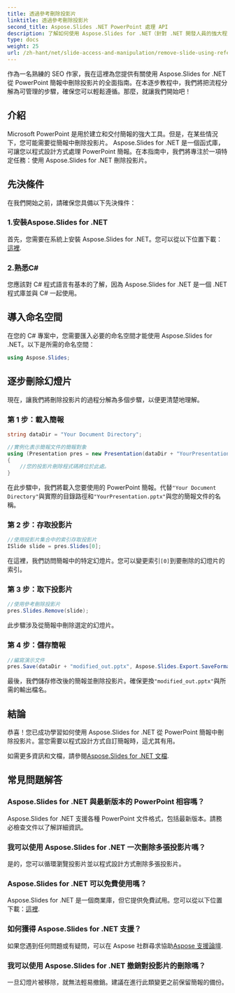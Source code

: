 ```yaml
---
title: 透過參考刪除投影片
linktitle: 透過參考刪除投影片
second_title: Aspose.Slides .NET PowerPoint 處理 API
description: 了解如何使用 Aspose.Slides for .NET（針對 .NET 開發人員的強大程式庫）刪除 PowerPoint 簡報中的投影片。
type: docs
weight: 25
url: /zh-hant/net/slide-access-and-manipulation/remove-slide-using-reference/
---
```


作為一名熟練的 SEO 作家，我在這裡為您提供有關使用 Aspose.Slides for .NET 從 PowerPoint 簡報中刪除投影片的全面指南。在本逐步教程中，我們將把流程分解為可管理的步驟，確保您可以輕鬆遵循。那麼，就讓我們開始吧！

## 介紹

Microsoft PowerPoint 是用於建立和交付簡報的強大工具。但是，在某些情況下，您可能需要從簡報中刪除投影片。 Aspose.Slides for .NET 是一個函式庫，可讓您以程式設計方式處理 PowerPoint 簡報。在本指南中，我們將專注於一項特定任務：使用 Aspose.Slides for .NET 刪除投影片。

## 先決條件

在我們開始之前，請確保您具備以下先決條件：

### 1.安裝Aspose.Slides for .NET

首先，您需要在系統上安裝 Aspose.Slides for .NET。您可以從以下位置下載：[這裡](https://releases.aspose.com/slides/net/).

### 2.熟悉C#

您應該對 C# 程式語言有基本的了解，因為 Aspose.Slides for .NET 是一個 .NET 程式庫並與 C# 一起使用。

## 導入命名空間

在您的 C# 專案中，您需要匯入必要的命名空間才能使用 Aspose.Slides for .NET。以下是所需的命名空間：

```csharp
using Aspose.Slides;
```

## 逐步刪除幻燈片

現在，讓我們將刪除投影片的過程分解為多個步驟，以便更清楚地理解。

### 第 1 步：載入簡報

```csharp
string dataDir = "Your Document Directory";

//實例化表示簡報文件的簡報對象
using (Presentation pres = new Presentation(dataDir + "YourPresentation.pptx"))
{
    //您的投影片刪除程式碼將位於此處。
}
```

在此步驟中，我們將載入您要使用的 PowerPoint 簡報。代替`"Your Document Directory"`與實際的目錄路徑和`"YourPresentation.pptx"`與您的簡報文件的名稱。

### 第 2 步：存取投影片

```csharp
//使用投影片集合中的索引存取投影片
ISlide slide = pres.Slides[0];
```

在這裡，我們訪問簡報中的特定幻燈片。您可以變更索引`[0]`到要刪除的幻燈片的索引。

### 第 3 步：取下投影片

```csharp
//使用參考刪除投影片
pres.Slides.Remove(slide);
```

此步驟涉及從簡報中刪除選定的幻燈片。

### 第 4 步：儲存簡報

```csharp
//編寫演示文件
pres.Save(dataDir + "modified_out.pptx", Aspose.Slides.Export.SaveFormat.Pptx);
```

最後，我們儲存修改後的簡報並刪除投影片。確保更換`"modified_out.pptx"`與所需的輸出檔名。

## 結論

恭喜！您已成功學習如何使用 Aspose.Slides for .NET 從 PowerPoint 簡報中刪除投影片。當您需要以程式設計方式自訂簡報時，這尤其有用。

如需更多資訊和文檔，請參閱[Aspose.Slides for .NET 文檔](https://reference.aspose.com/slides/net/).

## 常見問題解答

### Aspose.Slides for .NET 與最新版本的 PowerPoint 相容嗎？
Aspose.Slides for .NET 支援各種 PowerPoint 文件格式，包括最新版本。請務必檢查文件以了解詳細資訊。

### 我可以使用 Aspose.Slides for .NET 一次刪除多張投影片嗎？
是的，您可以循環瀏覽投影片並以程式設計方式刪除多張投影片。

### Aspose.Slides for .NET 可以免費使用嗎？
 Aspose.Slides for .NET 是一個商業庫，但它提供免費試用。您可以從以下位置下載：[這裡](https://releases.aspose.com/).

### 如何獲得 Aspose.Slides for .NET 支援？
如果您遇到任何問題或有疑問，可以在 Aspose 社群尋求協助[Aspose 支援論壇](https://forum.aspose.com/).

### 我可以使用 Aspose.Slides for .NET 撤銷對投影片的刪除嗎？
一旦幻燈片被移除，就無法輕易撤銷。建議在進行此類變更之前保留簡報的備份。